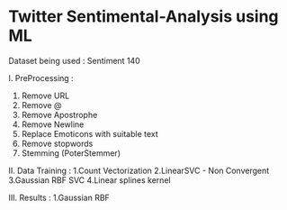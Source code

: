 # Twitter Sentimental-Analysis using ML
Dataset being used : Sentiment 140

I. PreProcessing :
  1. Remove URL
  2. Remove @
  3. Remove Apostrophe
  4. Remove Newline
  5. Replace Emoticons with suitable text
  6. Remove stopwords
  7. Stemming (PoterStemmer)
 
 II. Data Training :
    1.Count Vectorization
    2.LinearSVC - Non Convergent
    3.Gaussian RBF SVC
    4.Linear splines kernel
    
    
  III. Results :
      1.Gaussian RBF
 
